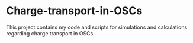 # Charge-transport-in-OSCs

This project contains my code and scripts for simulations and calculations regarding charge transport in OSCs.
